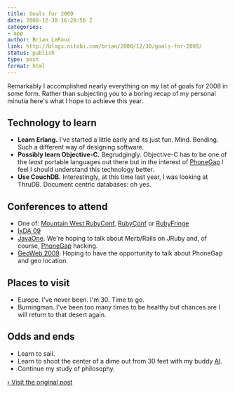```yaml
---
title: Goals for 2009
date: 2008-12-30 16:28:56 Z
categories:
- app
author: Brian LeRoux
link: http://blogs.nitobi.com/brian/2008/12/30/goals-for-2009/
status: publish
type: post
format: html
---
```


Remarkably I accomplished nearly everything on my list of goals for 2008 in some form. Rather than subjecting you to a boring recap of my personal minutia here's what I hope to achieve this year.

## Technology to learn

* **Learn Erlang.** I've started a little early and its just fun. Mind. Bending. Such a different way of designing software.
* **Possibly learn Objective-C.** Begrudgingly. Objective-C has to be one of the _least_ portable languages out there but in the interest of [PhoneGap](https://phonegap.com) I feel I should understand this technology better.
* **Use CouchDB.** Interestingly, at this time last year, I was looking at ThruDB. Document centric databases: oh yes.

## Conferences to attend

* One of: [Mountain West RubyConf](http://mtnwestrubyconf.org/), [RubyConf](http://rubyconf.org/) or [RubyFringe](http://rubyfringe.com/)
* [IxDA 09](http://interaction09.ixda.org/)
* [JavaOne](http://java.sun.com/javaone/). We're hoping to talk about Merb/Rails on JRuby and, of course, [PhoneGap](https://phonegap.com) hacking.
* [GeoWeb 2009](http://geowebconference.org/). Hoping to have the opportunity to talk about PhoneGap and geo location.

## Places to visit

* Europe. I've never been. I'm 30\. Time to go.
* Burningman. I've been too many times to be healthy but chances are I will return to that desert again.

## Odds and ends

* Learn to sail.
* Learn to shoot the center of a dime out from 30 feet with my buddy [Al](http://allanharding.com).
* Continue my study of philosophy.

[› Visit the original post](http://blogs.nitobi.com/brian/2008/12/30/goals-for-2009/)
